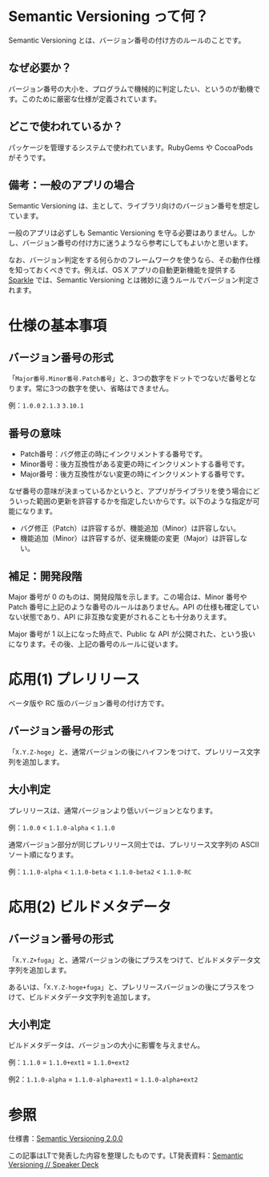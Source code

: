 <!--
title:   Semantic Versioning
tags:    CocoaPods,rubygems
id:      c8911219b610101e69a9
private: false
-->
# Semantic Versioning って何？

Semantic Versioning とは、バージョン番号の付け方のルールのことです。

## なぜ必要か？

バージョン番号の大小を、プログラムで機械的に判定したい、というのが動機です。このために厳密な仕様が定義されています。

## どこで使われているか？

パッケージを管理するシステムで使われています。RubyGems や CocoaPods がそうです。

## 備考：一般のアプリの場合

Semantic Versioning は、主として、ライブラリ向けのバージョン番号を想定しています。

一般のアプリは必ずしも Semantic Versioning を守る必要はありません。しかし、バージョン番号の付け方に迷うようなら参考にしてもよいかと思います。

なお、バージョン判定をする何らかのフレームワークを使うなら、その動作仕様を知っておくべきです。例えば、OS X アプリの自動更新機能を提供する [Sparkle](https://github.com/pornel/Sparkle) では、Semantic Versioning とは微妙に違うルールでバージョン判定されます。

# 仕様の基本事項

## バージョン番号の形式

「`Major番号.Minor番号.Patch番号`」と、3つの数字をドットでつないだ番号となります。常に3つの数字を使い、省略はできません。

例：`1.0.0` `2.1.3` `3.10.1`

## 番号の意味

* Patch番号：バグ修正の時にインクリメントする番号です。
* Minor番号：後方互換性がある変更の時にインクリメントする番号です。
* Major番号：後方互換性がない変更の時にインクリメントする番号です。

なぜ番号の意味が決まっているかというと、アプリがライブラリを使う場合にどういった範囲の更新を許容するかを指定したいからです。以下のような指定が可能になります。

* バグ修正（Patch）は許容するが、機能追加（Minor）は許容しない。
* 機能追加（Minor）は許容するが、従来機能の変更（Major）は許容しない。

## 補足：開発段階

Major 番号が 0 のものは、開発段階を示します。この場合は、Minor 番号や Patch 番号に上記のような番号のルールはありません。API の仕様も確定していない状態であり、API に非互換な変更がされることも十分ありえます。

Major 番号が 1 以上になった時点で、Public な API が公開された、という扱いになります。その後、上記の番号のルールに従います。

# 応用(1) プレリリース

ベータ版や RC 版のバージョン番号の付け方です。

## バージョン番号の形式

「`X.Y.Z-hoge`」と、通常バージョンの後にハイフンをつけて、プレリリース文字列を追加します。

## 大小判定

プレリリースは、通常バージョンより低いバージョンとなります。

例：`1.0.0` < `1.1.0-alpha` < `1.1.0`

通常バージョン部分が同じプレリリース同士では、プレリリース文字列の ASCII ソート順になります。

例：`1.1.0-alpha` < `1.1.0-beta` < `1.1.0-beta2` < `1.1.0-RC`

# 応用(2) ビルドメタデータ

## バージョン番号の形式

「`X.Y.Z+fuga`」と、通常バージョンの後にプラスをつけて、ビルドメタデータ文字列を追加します。

あるいは、「`X.Y.Z-hoge+fuga`」と、プレリリースバージョンの後にプラスをつけて、ビルドメタデータ文字列を追加します。

## 大小判定

ビルドメタデータは、バージョンの大小に影響を与えません。

例：`1.1.0` = `1.1.0+ext1` = `1.1.0+ext2`

例2：`1.1.0-alpha` = `1.1.0-alpha+ext1` = `1.1.0-alpha+ext2`

# 参照

仕様書：[Semantic Versioning 2.0.0](http://semver.org/)

この記事はLTで発表した内容を整理したものです。LT発表資料：[Semantic Versioning // Speaker Deck](https://speakerdeck.com/usamik26/semantic-versioning)